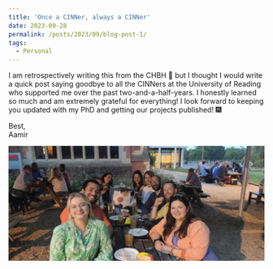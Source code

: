 ```yaml
---
title: 'Once a CINNer, always a CINNer'
date: 2023-09-28
permalink: /posts/2023/09/blog-post-1/
tags:
  - Personal
---
```


I am retrospectively writing this from the CHBH 🌚 but I thought I would write a quick post saying goodbye to all the CINNers at the University of Reading who supported me over the past two-and-a-half-years. I honestly learned so much and am extremely grateful for everything! I look forward to keeping you updated with my PhD and getting our projects published! 🎆

Best,  
Aamir

![CINN Goodbye](/images/cinn_goodbye.jpeg)

